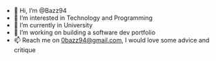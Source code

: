 - 👋 Hi, I’m @Bazz94
- 👀 I’m interested in Technology and Programming
- 🌱 I’m currently in University
- 💞️ I’m working on building a software dev portfolio 
- 📫 Reach me on 0bazz94@gmail.com, I would love some advice and critique

<!---
Bazz94/Bazz94 is a ✨ special ✨ repository because its `README.md` (this file) appears on your GitHub profile.
You can click the Preview link to take a look at your changes.
--->
